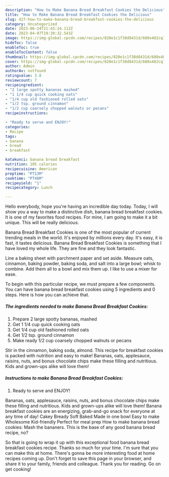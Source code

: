 ```yaml
---
description: "How to Make Banana Bread Breakfast Cookies the Delicious"
title: "How to Make Banana Bread Breakfast Cookies the Delicious"
slug: 427-how-to-make-banana-bread-breakfast-cookies-the-delicious
category: Uncategorized
date: 2023-06-24T21:43:14.112Z
date: 2023-04-07T19:39:32.543Z
image: https://img-global.cpcdn.com/recipes/820e1c1f38d8431d/680x482cq70/banana-bread-breakfast-cookies-recipe-main-photo.jpg
hideToc: false
enableToc: true
enableTocContent: false
thumbnail: https://img-global.cpcdn.com/recipes/820e1c1f38d8431d/680x482cq70/banana-bread-breakfast-cookies-recipe-main-photo.jpg
cover: https://img-global.cpcdn.com/recipes/820e1c1f38d8431d/680x482cq70/banana-bread-breakfast-cookies-recipe-main-photo.jpg
author: Admin
authorAv: notfound
ratingvalue: 3.8
reviewcount: 7
recipeingredient:
- "2 large spotty bananas mashed"
- "1 1/4 cup quick cooking oats"
- "1/4 cup old fashioned rolled oats"
- "1/2 tsp. ground cinnamon"
- "1/2 cup coarsely chopped walnuts or pecans"
recipeinstructions:

- "Ready to serve and ENJOY!"
categories:
- Recipe
tags:
- banana
- bread
- breakfast

katakunci: banana bread breakfast 
nutrition: 105 calories
recipecuisine: American
preptime: "PT13M"
cooktime: "PT46M"
recipeyield: "1"
recipecategory: Lunch

---
```



Hello everybody, hope you're having an incredible day today. Today, I will show you a way to make a distinctive dish, banana bread breakfast cookies. It is one of my favorites food recipes. For mine, I am going to make it a bit unique. This will be really delicious.

Banana Bread Breakfast Cookies is one of the most popular of current trending meals in the world. It's enjoyed by millions every day. It's easy, it is fast, it tastes delicious. Banana Bread Breakfast Cookies is something that I have loved my whole life. They are fine and they look fantastic.

Line a baking sheet with parchment paper and set aside. Measure oats, cinnamon, baking powder, baking soda, and salt into a large bowl; whisk to combine. Add them all to a bowl and mix them up. I like to use a mixer for ease.


To begin with this particular recipe, we must prepare a few components. You can have banana bread breakfast cookies using 5 ingredients and 0 steps. Here is how you can achieve that.

<!--inarticleads1-->

##### The ingredients needed to make Banana Bread Breakfast Cookies:

1. Prepare 2 large spotty bananas, mashed
1. Get 1 1/4 cup quick cooking oats
1. Get 1/4 cup old fashioned rolled oats
1. Get 1/2 tsp. ground cinnamon
1. Make ready 1/2 cup coarsely chopped walnuts or pecans


Stir in the cinnamon, baking soda, almond. This recipe for breakfast cookies is packed with nutrition and easy to make! Bananas, oats, applesauce, raisins, nuts, and bonus chocolate chips make these filling and nutritious. Kids and grown-ups alike will love them! 

<!--inarticleads2-->

##### Instructions to make Banana Bread Breakfast Cookies:


1. Ready to serve and ENJOY!

Bananas, oats, applesauce, raisins, nuts, and bonus chocolate chips make these filling and nutritious. Kids and grown-ups alike will love them! Banana breakfast cookies are an energizing, grab-and-go snack for everyone at any time of day! Cakey Bready Soft Baked Made in one bowl Easy to make Wholesome Kid-friendly Perfect for meal prep How to make banana bread cookies: Mash the bananers. This is the base of any good banana bread recipe, no? 

So that is going to wrap it up with this exceptional food banana bread breakfast cookies recipe. Thanks so much for your time. I'm sure that you can make this at home. There's gonna be more interesting food at home recipes coming up. Don't forget to save this page in your browser, and share it to your family, friends and colleague. Thank you for reading. Go on get cooking!
